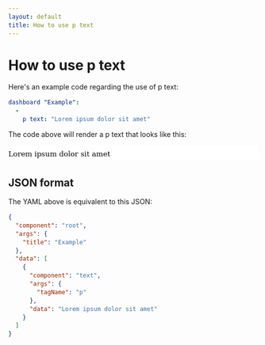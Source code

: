 ```yaml
---
layout: default
title: How to use p text
---
```


# How to use p text
Here's an example code regarding the use of p text: 

```yaml
dashboard "Example": 
  - 
    p text: "Lorem ipsum dolor sit amet"

```
The code above will render a p text that looks like this:

![](../screenshots/p_text.png)

## JSON format
The YAML above is equivalent to this JSON:
```json
{
  "component": "root",
  "args": {
    "title": "Example"
  },
  "data": [
    {
      "component": "text",
      "args": {
        "tagName": "p"
      },
      "data": "Lorem ipsum dolor sit amet"
    }
  ]
}
```
